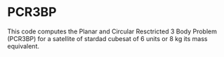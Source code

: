 # PCR3BP

This code computes the Planar and Circular Resctricted 3 Body Problem (PCR3BP) for a satellite of stardad cubesat of 6 units or 8 kg its mass equivalent.
